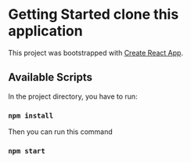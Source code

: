 # Getting Started clone this application

This project was bootstrapped with [Create React App](https://github.com/facebook/create-react-app).

## Available Scripts

In the project directory, you have to run:

### `npm install`

Then you can run this command

### `npm start`
